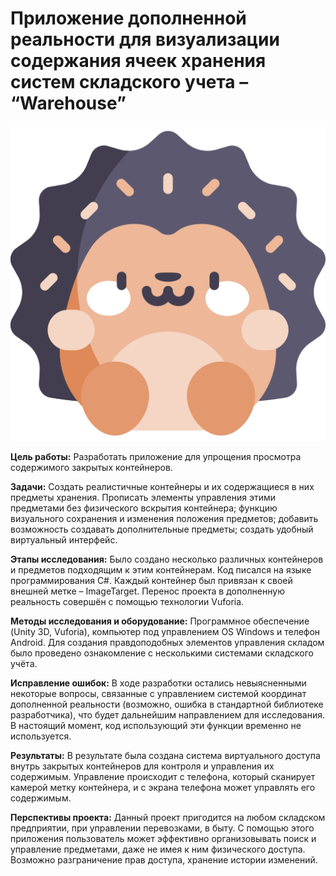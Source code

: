 # Приложение дополненной реальности для визуализации содержания ячеек хранения систем складского учета – “Warehouse” 

![hedgehog.png](/hedgehog.png)

**Цель работы:** Разработать приложение для упрощения просмотра содержимого закрытых контейнеров. 

**Задачи:** Создать реалистичные контейнеры и их содержащиеся в них предметы хранения. Прописать элементы управления этими предметами без физического вскрытия контейнера; функцию визуального сохранения и изменения положения предметов; добавить возможность создавать дополнительные предметы; создать удобный виртуальный интерфейс. 

**Этапы исследования:** Было создано несколько различных контейнеров и предметов подходящим к этим контейнерам. Код писался на языке программирования C#. Каждый контейнер был привязан к своей внешней метке – ImageTarget. Перенос проекта в дополненную реальность совершён с помощью технологии Vuforia.  

**Методы исследования и оборудование:** Программное обеспечение (Unity 3D, 
Vuforia), компьютер под управлением OS Windows и телефон Android. Для создания правдоподобных элементов управления складом было проведено ознакомление с несколькими системами складского учёта. 

**Исправление ошибок:** В ходе разработки остались невыясненными некоторые вопросы, связанные с управлением системой координат дополненной реальности (возможно, ошибка в стандартной библиотеке разработчика), что будет дальнейшим направлением для исследования. В настоящий момент, код использующий эти функции временно не используется. 

**Результаты:** В результате была создана система виртуального доступа внутрь закрытых контейнеров для контроля и управления их содержимым. Управление происходит с телефона, который сканирует камерой метку контейнера, и с экрана телефона может управлять его содержимым. 

**Перспективы проекта:** Данный проект пригодится на любом складском предприятии, при управлении перевозками, в быту. С помощью этого приложения пользователь может эффективно организовывать поиск и управление предметами, даже не имея к ним физического доступа. Возможно разграничение прав доступа, хранение истории изменений. 
